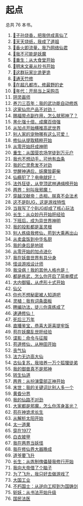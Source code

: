 # 起点

<div id = "首"></div>
<script src = "../js/首.js"></script>

总共 76 本书。

<ol>
<li><a href = "https://m.qidian.com/book/1039440746/">🌙子孙烧香，把我供成真仙了</a></li>
<li><a href = "https://m.qidian.com/book/1038409918/">🌙天天烧纸，我成了道祖</a></li>
<li><a href = "https://m.qidian.com/book/1039081858/">🌙香火即流量，我乃网络仙君</a></li>
<li><a href = "https://m.qidian.com/book/1039032255/">🌙我不可能是妖魔</a></li>
<li><a href = "https://m.qidian.com/book/1038890179/">🌙重生：从大食堂开始</a></li>
<li><a href = "https://m.qidian.com/book/1038079131/">🌙明末文豪从抄书开始</a></li>
<li><a href = "https://m.qidian.com/book/1038362789/">🌙这群玩家比诡更诡</a></li>
<li><a href = "https://m.qidian.com/book/1037115286/">🌙通天竹修</a></li>
<li><a href = "https://m.qidian.com/book/1038330564/">🌙在超凡都市，修最野的史</a></li>
<li><a href = "https://m.qidian.com/book/1038306895/">🌙年代：开局当上采购员</a></li>
<li><a href = "https://m.qidian.com/book/1039609690/">阴灵画师</a></li>
<li><a href = "https://m.qidian.com/book/1039688095/">养刀三百年：我的武功能自动修炼</a></li>
<li><a href = "https://m.qidian.com/book/1039511303/">这家仙宗产品不对劲！</a></li>
<li><a href = "https://m.qidian.com/book/1039546173/">赐福带点副作用，怎么就邪神了？</a></li>
<li><a href = "https://m.qidian.com/book/1039481929/">黑化强十倍，成魔百倍强</a></li>
<li><a href = "https://m.qidian.com/book/1038199546/">从加点开始横推高武世界</a></li>
<li><a href = "https://m.qidian.com/book/1037862103/">别人家的宠物哪有这么可爱！</a></li>
<li><a href = "https://m.qidian.com/book/1039316402/">修仙从提取精粹开始</a></li>
<li><a href = "https://m.qidian.com/book/1039048820/">从零开始肝成神明</a></li>
<li><a href = "https://m.qidian.com/book/1039108982/">重生：从国营农场学徒到万元户</a></li>
<li><a href = "https://m.qidian.com/book/1039062604/">我也不想动手，可他有血条</a></li>
<li><a href = "https://m.qidian.com/book/1038965856/">我的亡灵愈发不对劲</a></li>
<li><a href = "https://m.qidian.com/book/1038937689/">觉醒神通后，妖魔皆薪柴</a></li>
<li><a href = "https://m.qidian.com/book/1038576104/">仙瘾犯了？电电就好！</a></li>
<li><a href = "https://m.qidian.com/book/1038696796/">法外狂徒，从登顶武林通缉榜开始</a></li>
<li><a href = "https://m.qidian.com/book/1038787721/">两界：别叫我邪魔！</a></li>
<li><a href = "https://m.qidian.com/book/1038625167/">穿越汉献帝：丞相，朕真不会法术</a></li>
<li><a href = "https://m.qidian.com/book/1038027691/">这不是BUG，这是游戏特性</a></li>
<li><a href = "https://m.qidian.com/book/1038781072/">当我写了个BUG却成了核心玩法</a></li>
<li><a href = "https://m.qidian.com/book/1037664048/">长生：从众妙丹开始肝经验</a></li>
<li><a href = "https://m.qidian.com/book/1038594839/">下班后，成为异世界神明</a></li>
<li><a href = "https://m.qidian.com/book/1038418725/">我的投影都是圣灵根</a></li>
<li><a href = "https://m.qidian.com/book/1037491938/">别人练级我修仙，苟到大乘再出山</a></li>
<li><a href = "https://m.qidian.com/book/1038228103/">从卖盒饭到中华名厨</a></li>
<li><a href = "https://m.qidian.com/book/1036028691/">我的身后是地球</a></li>
<li><a href = "https://m.qidian.com/book/1037795968/">从零开始的加点进化</a></li>
<li><a href = "https://m.qidian.com/book/1037995492/">我在妖兽世界有具分身</a></li>
<li><a href = "https://m.qidian.com/book/1036804203/">怪谈游戏设计师</a></li>
<li><a href = "https://m.qidian.com/book/1037900309/">我没病！我的其他人格也是！</a></li>
<li><a href = "https://m.qidian.com/book/1037799105/">都是练武，怎么你开启了简单模式</a></li>
<li><a href = "https://m.qidian.com/book/1037781860/">大内御猫，从虎形十式开始</a></li>
<li><a href = "https://m.qidian.com/book/1036237650/">仙父</a></li>
<li><a href = "https://m.qidian.com/book/1037563803/">你也不想秘密被人知道吧</a></li>
<li><a href = "https://m.qidian.com/book/1037460803/">灵植：我有词条面板</a></li>
<li><a href = "https://m.qidian.com/book/1037458244/">瞎编功法，徒儿你真练成了</a></li>
<li><a href = "https://m.qidian.com/book/1037333167/">速通修仙！</a></li>
<li><a href = "https://m.qidian.com/book/1037288004/">死后三万年</a></li>
<li><a href = "https://m.qidian.com/book/1037143589/">直播鉴宝，恭喜大哥喜提牢饭</a></li>
<li><a href = "https://m.qidian.com/book/1037091641/">苟在妖魔乱世肝经验</a></li>
<li><a href = "https://m.qidian.com/book/1037011820/">谍影：命令与征服</a></li>
<li><a href = "https://m.qidian.com/book/1036965097/">苟道修仙，从种田开始</a></li>
<li><a href = "https://m.qidian.com/book/1036992061/">丧气仙</a></li>
<li><a href = "https://m.qidian.com/book/1036671375/">法力无边高大仙</a></li>
<li><a href = "https://m.qidian.com/book/1036692241/">古仙复苏，我培养一万个狐狸徒弟</a></li>
<li><a href = "https://m.qidian.com/book/1036460842/">我的御兽真不是邪神</a></li>
<li><a href = "https://m.qidian.com/book/1036711780/">转生仙道</a></li>
<li><a href = "https://m.qidian.com/book/1038318932/">两界：从扮演雷部正神开始</a></li>
<li><a href = "https://m.qidian.com/book/1036660859/">末世：我的关键词比别人多一个</a></li>
<li><a href = "https://m.qidian.com/book/1038087169/">黄昏分界</a></li>
<li><a href = "https://m.qidian.com/book/1037967329/">我的仙路不对劲</a></li>
<li><a href = "https://m.qidian.com/book/1036832975/">大家都是邪魔，怎么你浑身圣光？</a></li>
<li><a href = "https://m.qidian.com/book/1036519035/">苟在神诡求长生</a></li>
<li><a href = "https://m.qidian.com/book/1035313493/">从解析太阳开始</a></li>
<li><a href = "https://m.qidian.com/book/1037019911/">太一道果</a></li>
<li><a href = "https://m.qidian.com/book/1035091239/">穿在1977</a></li>
<li><a href = "https://m.qidian.com/book/1038279206/">白衣披甲</a></li>
<li><a href = "https://m.qidian.com/book/1036481113/">我在两界当妖怪</a></li>
<li><a href = "https://m.qidian.com/book/1037042754/">我在修仙界大器晚成</a></li>
<li><a href = "https://m.qidian.com/book/1037991205/">道爷要飞升</a></li>
<li><a href = "https://m.qidian.com/book/1037916569/">长生：从炼制傀儡替我修行开始</a></li>
<li><a href = "https://m.qidian.com/book/1038438644/">我向大帝借了个脑子</a></li>
<li><a href = "https://m.qidian.com/book/1037304987/">为了飞升，我只好去做游戏了</a></li>
<li><a href = "https://m.qidian.com/book/1038040686/">大国工业</a></li>
<li><a href = "https://m.qidian.com/book/1038484042/">不朽国士：从逆向工程到为国铸剑</a></li>
<li><a href = "https://m.qidian.com/book/1037834942/">斩妖：从书法开始升级</a></li>
<li><a href = "https://m.qidian.com/book/1033893441/">国民法医</a></li></ol>